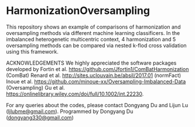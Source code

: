 # HarmonizationOversampling
This repository shows an example of comparisons of harmonization and oversampling methods via different machine learning classificers.
In the imbalanced heterogenetic multicentric context, 4 harmonization and 5 oversampling methods can be compared via nested k-flod cross validation using this framework.


ACKNOWLEDGEMENTS
We highly appreciated the software packages developed by
Fortin et al. https://github.com/Jfortin1/ComBatHarmonization (ComBat)
Renard et al. http://sites.uclouvain.be/absil/2017.01 (normFact)
Inoue et al. https://github.com/minoue-xx/Oversampling-Imbalanced-Data (Oversampling)
Gu et al. https://onlinelibrary.wiley.com/doi/full/10.1002/int.22230.

For any queries about the codes, please contact Dongyang Du and Lijun Lu (ljlubme@gmail.com).
Programmed by Dongyang Du (dongyang330@gmail.com)
